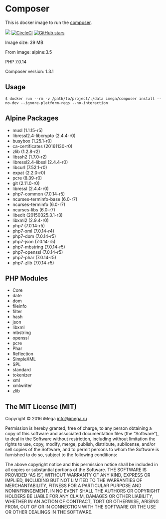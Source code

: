 # Composer
This is docker image to run the [composer](https://getcomposer.org).

[![](https://images.microbadger.com/badges/image/imega/composer.svg)](http://microbadger.com/images/imega/composer "Get your own image badge on microbadger.com") [![CircleCI](https://circleci.com/gh/imega-docker/composer.svg?style=svg)](https://circleci.com/gh/imega-docker/composer) [![GitHub stars](https://img.shields.io/github/stars/badges/shields.svg?style=social&label=Star&maxAge=2592000)](https://github.com/imega-docker/composer)

Image size: 39 MB

From image: alpine:3.5

PHP 7.0.14

Composer version: 1.3.1

## Usage

```
$ docker run --rm -v /path/to/project/:/data imega/composer install --no-dev --ignore-platform-reqs --no-interaction
```

## Alpine Packages
 - musl (1.1.15-r5)
 - libressl2.4-libcrypto (2.4.4-r0)
 - busybox (1.25.1-r0)
 - ca-certificates (20161130-r0)
 - zlib (1.2.8-r2)
 - libssh2 (1.7.0-r2)
 - libressl2.4-libssl (2.4.4-r0)
 - libcurl (7.52.1-r0)
 - expat (2.2.0-r0)
 - pcre (8.39-r0)
 - git (2.11.0-r0)
 - libressl (2.4.4-r0)
 - php7-common (7.0.14-r5)
 - ncurses-terminfo-base (6.0-r7)
 - ncurses-terminfo (6.0-r7)
 - ncurses-libs (6.0-r7)
 - libedit (20150325.3.1-r3)
 - libxml2 (2.9.4-r0)
 - php7 (7.0.14-r5)
 - php7-xml (7.0.14-r4)
 - php7-dom (7.0.14-r5)
 - php7-json (7.0.14-r5)
 - php7-mbstring (7.0.14-r5)
 - php7-openssl (7.0.14-r5)
 - php7-phar (7.0.14-r5)
 - php7-zlib (7.0.14-r5)

## PHP Modules
  - Core
  - date
  - dom
  - fileinfo
  - filter
  - hash
  - json
  - libxml
  - mbstring
  - openssl
  - pcre
  - Phar
  - Reflection
  - SimpleXML
  - SPL
  - standard
  - tokenizer
  - xml
  - xmlwriter
  - zlib

## The MIT License (MIT)

Copyright © 2016 iMega <info@imega.ru>

Permission is hereby granted, free of charge, to any person obtaining a copy of this software and associated documentation files (the “Software”), to deal in the Software without restriction, including without limitation the rights to use, copy, modify, merge, publish, distribute, sublicense, and/or sell copies of the Software, and to permit persons to whom the Software is furnished to do so, subject to the following conditions:

The above copyright notice and this permission notice shall be included in all copies or substantial portions of the Software.
THE SOFTWARE IS PROVIDED “AS IS”, WITHOUT WARRANTY OF ANY KIND, EXPRESS OR IMPLIED, INCLUDING BUT NOT LIMITED TO THE WARRANTIES OF MERCHANTABILITY, FITNESS FOR A PARTICULAR PURPOSE AND NONINFRINGEMENT. IN NO EVENT SHALL THE AUTHORS OR COPYRIGHT HOLDERS BE LIABLE FOR ANY CLAIM, DAMAGES OR OTHER LIABILITY, WHETHER IN AN ACTION OF CONTRACT, TORT OR OTHERWISE, ARISING FROM, OUT OF OR IN CONNECTION WITH THE SOFTWARE OR THE USE OR OTHER DEALINGS IN THE SOFTWARE.
